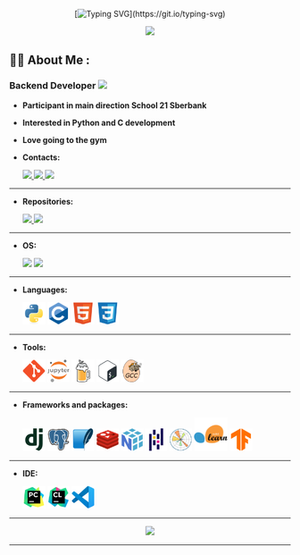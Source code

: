 <div id="welcome" align="center">
  
  [![Typing SVG](https://readme-typing-svg.herokuapp.com?color=black&lines=Hello,+World!+Welcome+to+My+Code!)](https://git.io/typing-svg)
</div>

<div id="header" align="center">
  <img src="https://i.giphy.com/media/v1.Y2lkPTc5MGI3NjExMXV0aXVraGU1ZXN6OXF6bXBodmdwMXM5d2x1MnV1aGR6c2N1eGpkdCZlcD12MV9pbnRlcm5hbF9naWZfYnlfaWQmY3Q9Zw/L1R1tvI9svkIWwpVYr/giphy.gif" width="250">
</div>

## :man_technologist: About Me :
### Backend Developer <img src="https://media.giphy.com/media/WUlplcMpOCEmTGBtBW/giphy.gif" width="40">
- **Participant in main direction School 21 Sberbank**
- **Interested in Python and C development**
- **Love going to the gym**
- **Contacts:**

  <div>
    <a href="https://t.me/kunai_tg">
      <img src="https://img.shields.io/badge/telegram-blue?logo=telegram&logoColor=white&style=for-the-badge">
    </a>
    <a href="mailto:dniwebezdonnoe@gmail.com">
      <img src="https://img.shields.io/badge/gmail-red?logo=gmail&logoColor=white&style=for-the-badge">
    </a>
    <a href="mailto:natsuu1999@yandex.ru">
      <img src="https://img.shields.io/badge/yandex-%23FF0000?style=for-the-badge">
    </a>
  </div>
***
- **Repositories:**

  <div>
    <a href="https://github.com/Kunai-hub">
      <img src="https://img.shields.io/badge/github-black?logo=github&style=for-the-badge">
    </a>
    <a href="https://gitlab.com/Kunai-lab">
      <img src="https://img.shields.io/badge/gitlab-red?logo=gitlab&logoColor=white&style=for-the-badge">
    </a>
  </div>
***
- **OS:**

  <div id="os">
    <img src="https://img.shields.io/badge/Linux-708090?logo=Linux&style=for-the-badge">
    <img src="https://img.shields.io/badge/macos-DCDCDC?logo=macOS&logoColor=black&style=for-the-badge">
</div>

***
- **Languages:**

  <div>
    <img src="https://github.com/devicons/devicon/blob/master/icons/python/python-original.svg" width="40">
    <img src="https://github.com/devicons/devicon/blob/master/icons/c/c-original.svg" width="40">
    <img src="https://github.com/devicons/devicon/blob/master/icons/html5/html5-original.svg" width="40">
    <img src="https://github.com/devicons/devicon/blob/master/icons/css3/css3-original.svg" width="40">
  </div>
  
***
- **Tools:**

  <div>
    <img src="https://github.com/devicons/devicon/blob/master/icons/git/git-original.svg" width="40">
    <img src="https://github.com/devicons/devicon/blob/master/icons/jupyter/jupyter-original-wordmark.svg" width="40">
    <img src="https://github.com/devicons/devicon/blob/master/icons/homebrew/homebrew-original.svg" width="40">
    <img src="https://github.com/devicons/devicon/blob/master/icons/bash/bash-original.svg" width="40">
    <img src="https://github.com/devicons/devicon/blob/master/icons/gcc/gcc-original.svg" width="40">
  </div> 
  
***
- **Frameworks and packages:**

  <div>
    <img src="https://github.com/devicons/devicon/blob/master/icons/django/django-plain.svg" width="40">
    <img src="https://github.com/devicons/devicon/blob/master/icons/postgresql/postgresql-original.svg" width="40">
    <img src="https://github.com/devicons/devicon/blob/master/icons/sqlite/sqlite-original.svg" width="40">
    <img src="https://github.com/devicons/devicon/blob/master/icons/redis/redis-original.svg" width="40">
    <img src="https://github.com/devicons/devicon/blob/master/icons/numpy/numpy-original.svg" width="40">
    <img src="https://github.com/devicons/devicon/blob/master/icons/pandas/pandas-original.svg" width="40">
    <img src="https://github.com/devicons/devicon/blob/master/icons/matplotlib/matplotlib-original.svg" width="40">
    <img src="https://github.com/devicons/devicon/blob/master/icons/scikitlearn/scikitlearn-original.svg" width="60">
    <img src="https://github.com/devicons/devicon/blob/master/icons/tensorflow/tensorflow-original.svg" width="40">
  </div>
  
***
- **IDE:**

  <div>
    <img src="https://github.com/devicons/devicon/blob/master/icons/pycharm/pycharm-original.svg" width="40">
    <img src="https://github.com/devicons/devicon/blob/master/icons/clion/clion-original.svg" width="40">
    <img src="https://github.com/devicons/devicon/blob/master/icons/vscode/vscode-original.svg" width="40">
    <!--
    <a href="https://github.com/Kunai-hub">
      <img src="https://github.com/devicons/devicon/blob/master/icons/github/github-original-wordmark.svg" width="40">
    </a>
    <a href="https://gitlab.com/Kunai-lab">
      <img src="https://github.com/devicons/devicon/blob/master/icons/gitlab/gitlab-original-wordmark.svg" width="40">
    </a>
    -->
  </div>
  
***
<p align="center">
  <img src="https://github-readme-stats.vercel.app/api/top-langs/?username=Kunai-hub&layout=compact&theme=tokyonight">
</p>

***
